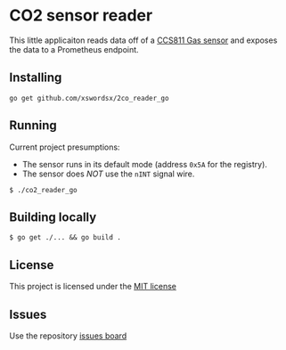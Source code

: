 # CO2 sensor reader

This little applicaiton reads data off of a [CCS811 Gas sensor](https://www.sciosense.com/products/environmental-sensors/ccs811-gas-sensor-solution/) and exposes the data to a Prometheus endpoint.

## Installing

```
go get github.com/xswordsx/2co_reader_go
```

## Running

Current project presumptions:

* The sensor runs in its default mode (address `0x5A` for the registry).
* The sensor does _NOT_ use the `nINT` signal wire.

```
$ ./co2_reader_go
```

## Building locally

```
$ go get ./... && go build .
```

## License

This project is licensed under the [MIT license](https://mit-license.org/)

## Issues

Use the repository [issues board](https://github.com/xswordsx/co2_reader_go/issues)
